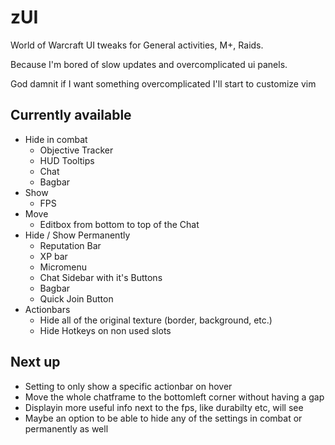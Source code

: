 # zUI
World of Warcraft UI tweaks for General activities, M+, Raids.

Because I'm bored of slow updates and overcomplicated ui panels.

God damnit if I want something overcomplicated I'll start to customize vim

## Currently available

- Hide in combat
    - Objective Tracker
    - HUD Tooltips
    - Chat
    - Bagbar
- Show
    - FPS
- Move
    - Editbox from bottom to top of the Chat
- Hide / Show Permanently
    - Reputation Bar
    - XP bar
    - Micromenu
    - Chat Sidebar with it's Buttons
    - Bagbar
    - Quick Join Button
- Actionbars
    - Hide all of the original texture (border, background, etc.)
    - Hide Hotkeys on non used slots

## Next up

- Setting to only show a specific actionbar on hover
- Move the whole chatframe to the bottomleft corner without having a gap
- Displayin more useful info next to the fps, like durabilty etc, will see
- Maybe an option to be able to hide any of the settings in combat or permanently as well


